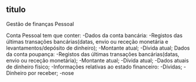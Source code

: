  ## titulo
Gestão de finanças Pessoal

Conta Pessoal tem que conter:
    -Dados da conta bancária:
    -Registos das últimas transações bancárias(datas, envio ou receção monetária e levantamentos/depósito de dinheiro);
    -Montante atual;
    -Dívida atual;
Dados da conta poupança:
    -Registos das últimas transações bancárias(datas, envio ou receção monetária);
    -Montante atual;
    -Dívida atual;
-Dados atuais de dinheiro físico; 
-Informações relativas ao estado financeiro:
	-Dívidas;
	-Dinheiro por receber;
    -nose
